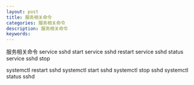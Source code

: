 ```yaml
---
layout: post
title: 服务相关命令
categories: 服务相关命令
description: 服务相关命令
keywords:
---
```



服务相关命令
service sshd start
service sshd restart
service sshd status
service sshd stop



systemctl restart sshd
systemctl start sshd
systemctl stop sshd
systemctl status sshd
